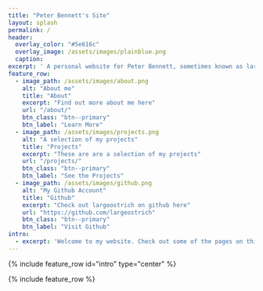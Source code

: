 ```yaml
---
title: "Peter Bennett's Site"
layout: splash
permalink: /
header:
  overlay_color: "#5e616c"
  overlay_image: /assets/images/plainblue.png
  caption:
excerpt: ' A personal website for Peter Bennett, sometimes known as largeostrich/thelargeostrich online. Currently studying Mining Engineering at Camborne School of Mines.'
feature_row:
  - image_path: /assets/images/about.png
    alt: "About me"
    title: "About"
    excerpt: "Find out more about me here"
    url: "/about/"
    btn_class: "btn--primary"
    btn_label: "Learn More"
  - image_path: /assets/images/projects.png
    alt: "A selection of my projects"
    title: "Projects"
    excerpt: "These are are a selection of my projects"
    url: "/projects/"
    btn_class: "btn--primary"
    btn_label: "See the Projects"
  - image_path: /assets/images/github.png
    alt: "My Github Account"
    title: "Github"
    excerpt: "Check out largeostrich on github here"
    url: "https://github.com/largeostrich"
    btn_class: "btn--primary"
    btn_label: "Visit Github"
intro:
  - excerpt: 'Welcome to my website. Check out some of the pages on this website to find out more about me and my projects.'
---
```


{% include feature_row id="intro" type="center" %}

{% include feature_row %}
